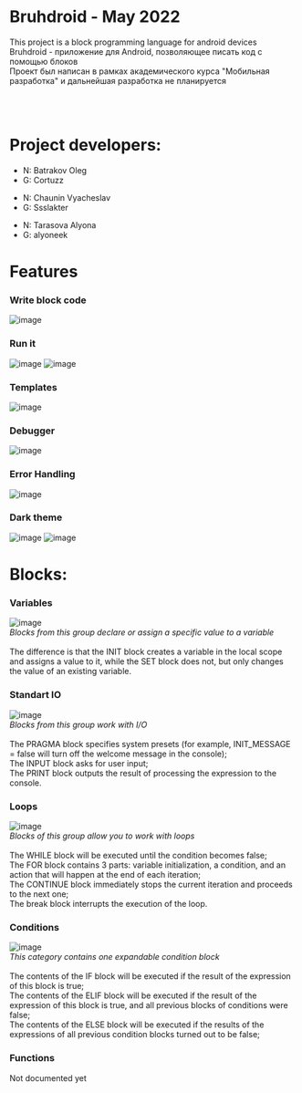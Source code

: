 # Bruhdroid - May 2022
This project is a block programming language for android devices
<br>
Bruhdroid - приложение для Android, позволяющее писать код с помощью блоков <br>
Проект был написан в рамках академического курса "Мобильная разработка" и дальнейшая разработка не планируется

<br> <br>

# Project developers:
<ul>
  <li>N: Batrakov Oleg
  <li>G: Cortuzz
</ul>
<ul>
  <li>N: Chaunin Vyacheslav
  <li>G: Ssslakter
</ul>
<ul>
  <li>N: Tarasova Alyona
  <li>G: alyoneek
</ul>

# Features
### Write block code
![image](https://github.com/user-attachments/assets/bc365b7d-e8f1-42ea-9a84-f2ebf9cfad8c)

### Run it
![image](https://github.com/user-attachments/assets/40f774ef-4c76-4ef8-b3de-83be762d129a)
![image](https://github.com/user-attachments/assets/5376c8ed-a723-4eea-b85d-ffdf8be7bec2)

### Templates
![image](https://github.com/user-attachments/assets/43544a41-c015-4a10-a385-7b5c63295d59)


### Debugger
![image](https://github.com/user-attachments/assets/39415d07-854e-4690-9bd0-0e870596f482)

### Error Handling
![image](https://github.com/user-attachments/assets/11284416-aaf2-45ed-9218-5cc232c6a5b7)

### Dark theme
![image](https://github.com/user-attachments/assets/5ba8cddb-5f58-4e32-94cb-6a25cc637f75)
![image](https://github.com/user-attachments/assets/29502a8d-df0e-41e0-8bea-f28a62842545)

# Blocks:
### Variables
![image](https://user-images.githubusercontent.com/52497929/169803692-5a269cb8-cbc5-4dc7-b4be-cb4f72c23f36.png) <br>
_Blocks from this group declare or assign a specific value to a variable_ <br> <br>
The difference is that the INIT block creates a variable in the local scope and assigns a value to it, while the SET block does not, 
but only changes the value of an existing variable.

### Standart IO
![image](https://user-images.githubusercontent.com/52497929/169805392-6d69c381-7c06-4681-b39e-a35e3ad45ac4.png) <br>
_Blocks from this group work with I/O_ <br> <br>
The PRAGMA block specifies system presets (for example, INIT_MESSAGE = false will turn off the welcome message in the console); <br>
The INPUT block asks for user input; <br>
The PRINT block outputs the result of processing the expression to the console.

### Loops
![image](https://user-images.githubusercontent.com/52497929/169805770-e6d87ac8-c114-4e28-90a2-8dea274213bc.png) <br>
_Blocks of this group allow you to work with loops_ <br> <br>
The WHILE block will be executed until the condition becomes false; <br>
The FOR block contains 3 parts: variable initialization, a condition, and an action that will happen at the end of each iteration; <br>
The CONTINUE block immediately stops the current iteration and proceeds to the next one; <br>
The break block interrupts the execution of the loop. 

### Conditions
![image](https://user-images.githubusercontent.com/52497929/169806592-556b0509-d1ab-4bb6-b80d-1949cf68c05e.png) <br>
_This category contains one expandable condition block_ <br> <br>
The contents of the IF block will be executed if the result of the expression of this block is true; <br>
The contents of the ELIF block will be executed if the result of the expression of this block is true, and all previous blocks of conditions were false; <br>
The contents of the ELSE block will be executed if the results of the expressions of all previous condition blocks turned out to be false; <br>

### Functions
Not documented yet



